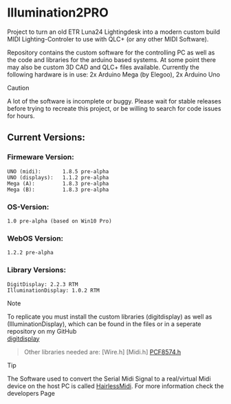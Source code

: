 # Illumination2PRO

Project to turn an old ETR Luna24 Lightingdesk into a modern custom build MIDI Lighting-Controler to use with QLC+ (or any other MIDI Software).

Repository contains the custom software for the controlling PC as well as the code and libraries for the arduino based systems.
At some point there may also be custom 3D CAD and QLC+ files available.
Currently the following hardware is in use: 2x Arduino Mega (by Elegoo), 2x Arduino Uno

>[!CAUTION]
> A lot of the software is incomplete or buggy. Please wait for stable releases before trying to recreate this project, or be willing to search for code issues for hours.

## Current Versions:

  ### Firmeware Version:
    UNO (midi):       1.8.5 pre-alpha 
    UNO (displays):   1.1.2 pre-alpha
    Mega (A):         1.8.3 pre-alpha
    Mega (B):         1.8.3 pre-alpha

  ### OS-Version:
  
    1.0 pre-alpha (based on Win10 Pro)

  ### WebOS Version:
  
    1.2.2 pre-alpha

  ### Library Versions:

    DigitDisplay: 2.2.3 RTM
    IlluminationDisplay: 1.0.2 RTM

> [!NOTE]
> To replicate you must install the custom libraries (digitdisplay) as well as (IlluminationDisplay), which can be found in the files or in a seperate repository on my GitHub </br>
>[digitdisplay](https://github.com/ClarkLiam/digitdisplay)

>Other libraries needed are:
>[Wire.h]
>[Midi.h]
>[PCF8574.h](https://github.com/xreef/PCF8574_library)

>[!TIP]
> The Software used to convert the Serial Midi Signal to a real/virtual Midi device on the host PC is called [HairlessMidi](https://projectgus.github.io/hairless-midiserial/). For more information check the developers Page

